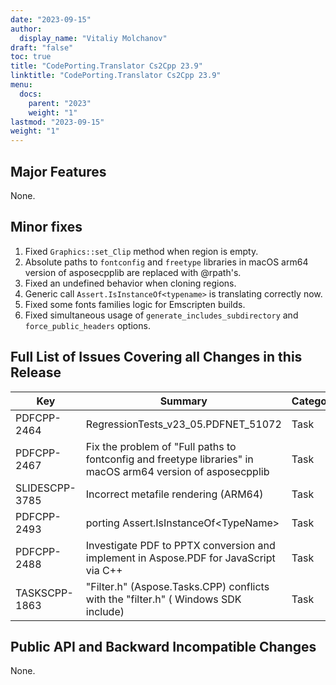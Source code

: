 ```yaml
---
date: "2023-09-15"
author:
  display_name: "Vitaliy Molchanov"
draft: "false"
toc: true
title: "CodePorting.Translator Cs2Cpp 23.9"
linktitle: "CodePorting.Translator Cs2Cpp 23.9"
menu:
  docs:
    parent: "2023"
    weight: "1"
lastmod: "2023-09-15"
weight: "1"
---
```


## Major Features ##

None.

## Minor fixes ##

1. Fixed `Graphics::set_Clip` method when region is empty.
1. Absolute paths to `fontconfig` and `freetype` libraries in macOS arm64 version of asposecpplib are replaced with @rpath's.
1. Fixed an undefined behavior when cloning regions.
1. Generic call `Assert.IsInstanceOf<typename>` is translating correctly now.
1. Fixed some fonts families logic for Emscripten builds.
1. Fixed simultaneous usage of `generate_includes_subdirectory` and `force_public_headers` options.

## Full List of Issues Covering all Changes in this Release ##

| Key | Summary | Category |
| --- | --- | --- |
| PDFCPP-2464 | RegressionTests_v23_05.PDFNET_51072 | Task |
| PDFCPP-2467 | Fix the problem of "Full paths to fontconfig and freetype libraries" in macOS arm64 version of asposecpplib | Task |
| SLIDESCPP-3785 | Incorrect metafile rendering (ARM64) | Task |
| PDFCPP-2493 | porting Assert.IsInstanceOf\<TypeName\> | Task |
| PDFCPP-2488 | Investigate PDF to PPTX conversion and implement in Aspose.PDF for JavaScript via C++ | Task |
| TASKSCPP-1863 | "Filter.h" (Aspose.Tasks.CPP) conflicts with the "filter.h" ( Windows SDK include) | Task |

## Public API and Backward Incompatible Changes ##

None.
